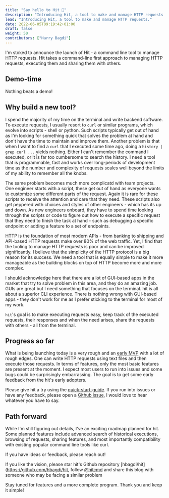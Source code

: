 ```yaml
---
title: "Say hello to Hit 👋"
description: "Introducing Hit, a tool to make and manage HTTP requests."
lead: "Introducing Hit, a tool to make and manage HTTP requests."
date: 2022-06-05T09:19:42+01:00
draft: false
weight: 50
contributors: ["Harry Bagdi"]
---
```


I'm stoked to announce the launch of Hit - a command line tool to manage HTTP
requests. Hit takes a command-line first approach to managing HTTP requests,
executing them and sharing them with others.

## Demo-time

Nothing beats a demo!

<script id="asciicast-p53Tfk58IZv25HqLQAxwMZiWR" src="https://asciinema.org/a/p53Tfk58IZv25HqLQAxwMZiWR.js" async></script>

## Why build a new tool?

I spend the majority of my time on the terminal and write backend software.
To execute requests, I usually resort to `curl` or similar programs, which
evolve into scripts - shell or python. Such scripts typically get out of hand as
I'm looking for something quick that solves the problem at hand and don't
have the time to maintain and improve them.
Another problem is that when I want to find a `curl` that I executed some
time ago, doing a `history | grep curl ...` yields nothing. Either I can't
remember the command I executed, or it is far too cumbersome to search the
history. I need a tool that is programmable, fast and works over
long-periods of development time as the number and complexity of requests
scales well beyond the limits of my ability to remember all the knobs.

The same problem becomes much more complicatd with team projects. One engineer
starts with a script, these get out of hand as everyone wants to customize some
different parts of the request. Again it is rare for these scripts to receive the
attention and care that they need. These scripts also get peppered with choices
and styles of other engineers - which has its up and down.
As new engineers onboard, they have to spend time looking through the
scripts or code to figure out how to execute a specific request that they
need to finish the task at hand - such as debugging a specific endpoint or
adding a feature to a set of endpoints.

HTTP is the foundation of most modern APIs - from banking to shipping and
API-based HTTP requests make over 80% of the web traffic. Yet, I find that the
tooling to manage HTTP requests is poor and can be improved significantly.
I believe that the simplicity of the HTTP protocol is a big reason for its
success. We need a tool that is equally simple to make it more manageable as the
building blocks on top of HTTP become more and more complex.

I should acknowledge here that there are a lot of GUI-based apps in the
market that try to solve problem in this area, and they do an amazing job.
GUIs are great but I need something that focuses on the terminal.
hit is all about a superior CLI experience.
There is nothing wrong with GUI-based apps - they don't work for
me as I prefer sticking to the terminal for most of my work.

`hit`'s goal is to make executing requests easy, keep track of the executed
requests, their responses and when the need arises, share the requests with
others - all from the terminal.

## Progress so far

What is being launching today is a very rough and an
[early MVP](https://medium.com/galleys/the-minimum-viable-product-a-primer-3d9a76dd5213)
with a lot of rough edges. One can write HTTP requests using text files and
then execute those requests.
In terms of features, only the most basic features are present at the moment.
I expect most users to run into issues and some bugs could be
surprisingly embarrassing. The goal is to get some early feedback from the
hit's early adopters.

Please give hit a try using the
[quick-start-guide][quick-start-guide].
If you run into issues or have any feedback, please open a
[Github issue](https://github.com/hbagdi/hit/issues), I would love to hear
whatever you have to say.

## Path forward

While I'm still figuring out details, I've an exciting roadmap planned for hit.
Some planned features include advanced search of historical executions,
browsing of requests, sharing features, and most importantly compatibility
with existing popular command line tools like curl.

If you have ideas or feedback, please reach out!

If you like the vision, please star hit's Github repository
[hbagdi/hit](https://github.com/hbagdi/hit, follow
[@hitcmd](https://twitter.com/hitcmd) and share this blog with someone who
may be facing a similar problem

Stay tuned for features and a more complete program.
Thank you and keep it simple!

[quick-start-guide]: /docs/get-started/quick-start
